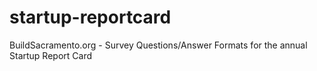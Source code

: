 # startup-reportcard
BuildSacramento.org - Survey Questions/Answer Formats for the annual Startup Report Card
